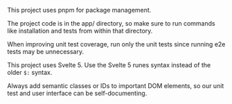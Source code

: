 This project uses pnpm for package management.

The project code is in the app/ directory, so make sure to run commands like installation and tests from within that directory.

When improving unit test coverage, run only the unit tests since running e2e tests may be unnecessary.

This project uses Svelte 5. Use the Svelte 5 runes syntax instead of the older `$:` syntax.

Always add semantic classes or IDs to important DOM elements, so our unit test and user interface can be self-documenting.
